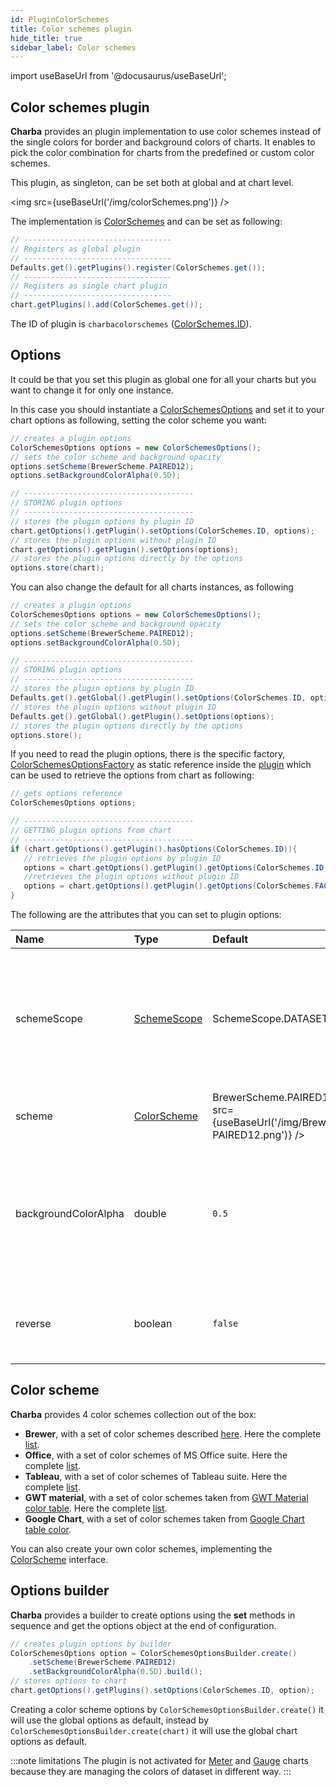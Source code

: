 ```yaml
---
id: PluginColorSchemes
title: Color schemes plugin
hide_title: true
sidebar_label: Color schemes
---
```

import useBaseUrl from '@docusaurus/useBaseUrl';

## Color schemes plugin

**Charba** provides an plugin implementation to use color schemes instead of the single colors for border and background colors of charts.
It enables to pick the color combination for charts from the predefined or custom color schemes.

This plugin, as singleton, can be set both at global and at chart level.

<img src={useBaseUrl('/img/colorSchemes.png')} />

The implementation is [ColorSchemes](https://www.pepstock.org/Charba/4.0/org/pepstock/charba/client/impl/plugins/ColorSchemes.html) and can be set as following:

```java
// ---------------------------------
// Registers as global plugin
// ---------------------------------
Defaults.get().getPlugins().register(ColorSchemes.get());
// ---------------------------------
// Registers as single chart plugin
// ---------------------------------
chart.getPlugins().add(ColorSchemes.get());
```

The ID of plugin is `charbacolorschemes` ([ColorSchemes.ID](https://www.pepstock.org/Charba/4.0/org/pepstock/charba/client/impl/plugins/ColorSchemes.html#ID)).

## Options

It could be that you set this plugin as global one for all your charts but you want to change it for only one instance.

In this case you should instantiate a [ColorSchemesOptions](https://www.pepstock.org/Charba/4.0/org/pepstock/charba/client/impl/plugins/ColorSchemesOptions.html) and set it to your chart options as following, setting the color scheme you want:

```java
// creates a plugin options
ColorSchemesOptions options = new ColorSchemesOptions();
// sets the color scheme and background opacity
options.setScheme(BrewerScheme.PAIRED12);
options.setBackgroundColorAlpha(0.5D);

// --------------------------------------
// STORING plugin options
// --------------------------------------
// stores the plugin options by plugin ID
chart.getOptions().getPlugin().setOptions(ColorSchemes.ID, options);
// stores the plugin options without plugin ID
chart.getOptions().getPlugin().setOptions(options);
// stores the plugin options directly by the options
options.store(chart);
```

You can also change the default for all charts instances, as following

```java
// creates a plugin options
ColorSchemesOptions options = new ColorSchemesOptions();
// sets the color scheme and background opacity
options.setScheme(BrewerScheme.PAIRED12);
options.setBackgroundColorAlpha(0.5D);

// --------------------------------------
// STORING plugin options
// --------------------------------------
// stores the plugin options by plugin ID
Defaults.get().getGlobal().getPlugin().setOptions(ColorSchemes.ID, options);
// stores the plugin options without plugin ID
Defaults.get().getGlobal().getPlugin().setOptions(options);
// stores the plugin options directly by the options
options.store();
```


If you need to read the plugin options, there is the specific factory, [ColorSchemesOptionsFactory](https://www.pepstock.org/Charba/4.0/org/pepstock/charba/client/impl/plugins/ColorSchemesOptionsFactory.html) as static reference inside the [plugin](https://www.pepstock.org/Charba/4.0/org/pepstock/charba/client/impl/plugins/ColorSchemes.html) which can be used to retrieve the options from chart as following:

```java
// gets options reference
ColorSchemesOptions options;

// --------------------------------------
// GETTING plugin options from chart
// --------------------------------------
if (chart.getOptions().getPlugin().hasOptions(ColorSchemes.ID)){
   // retrieves the plugin options by plugin ID
   options = chart.getOptions().getPlugin().getOptions(ColorSchemes.ID, ColorSchemes.FACTORY);
   //retrieves the plugin options without plugin ID
   options = chart.getOptions().getPlugin().getOptions(ColorSchemes.FACTORY);
}
```

The following are the attributes that you can set to plugin options:

| Name | Type | Default | Description
| :- | :- | :- | :-
| schemeScope | [SchemeScope](https://www.pepstock.org/Charba/4.0/org/pepstock/charba/client/impl/plugins/enums/SchemeScope.html) | SchemeScope.DATASET | If set to `data`, the color scheme is applied to the data instead of dataset. This can be set only for [BAR](../charts/ChartBar) or [BUBBLE](../charts/ChartBubble) charts.
| scheme | [ColorScheme](https://www.pepstock.org/Charba/4.0/org/pepstock/charba/client/impl/plugins/ColorScheme.html) | BrewerScheme.PAIRED12 - <img src={useBaseUrl('/img/BrewerScheme-PAIRED12.png')} />| Defines the color scheme instance to apply
| backgroundColorAlpha | double | `0.5` | The transparency value for the background color. Must be a number between 0.0 (fully transparent) and 1.0 (no transparency).
| reverse | boolean | `false` | If set to `true`, the order of the colors in the selected scheme is reversed.

## Color scheme

**Charba** provides 4 color schemes collection out of the box:

 * **Brewer**, with a set of color schemes described [here](http://colorbrewer2.org/). Here the complete [list](./tables/ColorSchemeBrewer).
 * **Office**, with a set of color schemes of MS Office suite. Here the complete [list](./tables/ColorSchemeOffice).
 * **Tableau**, with a set of color schemes of Tableau suite. Here the complete [list](./tables/ColorSchemeTableau).
 * **GWT material**, with a set of color schemes taken from [GWT Material color table](../coloring/tables/GWTMaterialColors). Here the complete [list](./tables/ColorSchemeGwtMaterial).
 * **Google Chart**, with a set of color schemes taken from [Google Chart table color](../coloring/tables/GoogleChartColors).

You can also create your own color schemes, implementing the [ColorScheme](https://www.pepstock.org/Charba/4.0/org/pepstock/charba/client/impl/plugins/ColorScheme.html) interface.

## Options builder

**Charba** provides a builder to create options using the **set** methods in sequence and get the options object at the end of configuration.

```java
// creates plugin options by builder
ColorSchemesOptions option = ColorSchemesOptionsBuilder.create()
	.setScheme(BrewerScheme.PAIRED12)
	.setBackgroundColorAlpha(0.5D).build();
// stores options to chart
chart.getOptions().getPlugins().setOptions(ColorSchemes.ID, option);
```

Creating a color scheme options by `ColorSchemesOptionsBuilder.create()` it will use the global options as default, instead by `ColorSchemesOptionsBuilder.create(chart)` it will use the global chart options as default.

:::note limitations
The plugin is not activated for [Meter](../charts/ChartMeter) and [Gauge](../charts/ChartGauge) charts because they are managing the colors of dataset in different way.
:::
